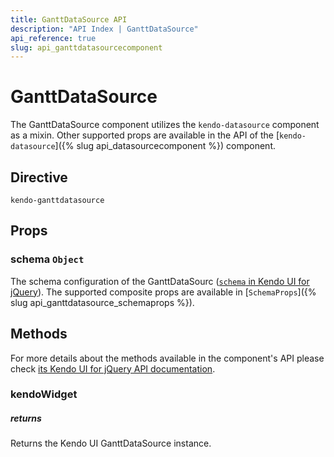 ```yaml
---
title: GanttDataSource API
description: "API Index | GanttDataSource"
api_reference: true
slug: api_ganttdatasourcecomponent
---
```


# GanttDataSource

The GanttDataSource component utilizes the `kendo-datasource` component as a mixin. Other supported props are available in the API of the [`kendo-datasource`]({% slug api_datasourcecomponent %}) component.

## Directive

`kendo-ganttdatasource`

## Props

### schema `Object`

The schema configuration of the GanttDataSourc ([`schema` in Kendo UI for jQuery](https://docs.telerik.com/kendo-ui/api/javascript/data/ganttdatasource/configuration/schema)). The supported composite props are available in [`SchemaProps`]({% slug api_ganttdatasource_schemaprops %}).

## Methods

For more details about the methods available in the component's API please check [its Kendo UI for jQuery API documentation](https://docs.telerik.com/kendo-ui/api/javascript/data/ganttdatasource#methods). 

### kendoWidget

##### returns

Returns the Kendo UI GanttDataSource instance.
